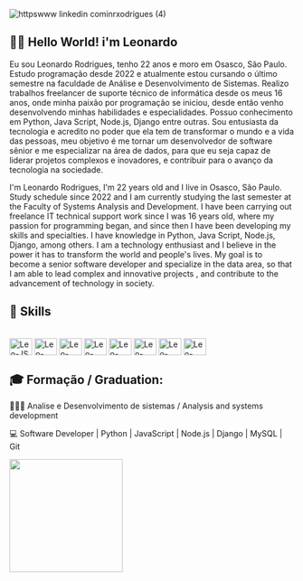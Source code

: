 
![httpswww linkedin cominrxodrigues (4)](https://github.com/rxodrigues/rxodrigues/assets/137015987/74507108-26bf-4727-8b9e-5d6e43f0fcee)


## 👋🏻 Hello World! i'm Leonardo 

Eu sou Leonardo Rodrigues, tenho 22 anos e moro em Osasco, São Paulo. Estudo programação desde 2022 e atualmente estou cursando o último semestre na faculdade de Análise e Desenvolvimento de Sistemas. Realizo trabalhos freelancer de suporte técnico de informática desde os meus 16 anos, onde minha paixão por programação se iniciou, desde então venho desenvolvendo minhas habilidades e especialidades. Possuo conhecimento em Python, Java Script, Node.js, Django entre outras. Sou entusiasta da tecnologia e acredito no poder que ela tem de transformar o mundo e a vida das pessoas, meu objetivo é me tornar um desenvolvedor de software sênior e me especializar na área de dados, para que eu seja capaz de liderar projetos complexos e inovadores, e contribuir para o avanço da tecnologia na sociedade.

I'm Leonardo Rodrigues, I'm 22 years old and I live in Osasco, São Paulo. Study schedule since 2022 and I am currently studying the last semester at the Faculty of Systems Analysis and Development. I have been carrying out freelance IT technical support work since I was 16 years old, where my passion for programming began, and since then I have been developing my skills and specialties. I have knowledge in Python, Java Script, Node.js, Django, among others. I am a technology enthusiast and I believe in the power it has to transform the world and people's lives. My goal is to become a senior software developer and specialize in the data area, so that I am able to lead complex and innovative projects , and contribute to the advancement of technology in society.

## 🧠 Skills
<div style="display: inline_block"><br>
  <img align="center" alt="Leo-JS" height="30" width="40" src="https://cdn.jsdelivr.net/gh/devicons/devicon@latest/icons/javascript/javascript-original.svg">
  <img align="center" alt="Leo-Python" height="30" width="40" src="https://cdn.jsdelivr.net/gh/devicons/devicon@latest/icons/python/python-original.svg">
  <img align="center" alt="Leo-NodeJs" height="30" width="40" src="https://cdn.jsdelivr.net/gh/devicons/devicon@latest/icons/nodejs/nodejs-original.svg">
  <img align="center" alt="Leo-Django" height="30" width="40" src="https://cdn.jsdelivr.net/gh/devicons/devicon@latest/icons/django/django-plain.svg">
  <img align="center" alt="Leo-GIT" height="30" width="40" src="https://cdn.jsdelivr.net/gh/devicons/devicon@latest/icons/git/git-original.svg">
  <img align="center" alt="Leo-MySql" height="30" width="40" src="https://cdn.jsdelivr.net/gh/devicons/devicon@latest/icons/mysql/mysql-original.svg">
  <img align="center" alt="Leo-HTML" height="30" width="40" src="https://cdn.jsdelivr.net/gh/devicons/devicon@latest/icons/html5/html5-original.svg">
  <img align="center" alt="Leo-CSS" height="30" width="40" src="https://cdn.jsdelivr.net/gh/devicons/devicon@latest/icons/css3/css3-original.svg">
</div>

##

## 🎓 Formação / Graduation:

👨🏻‍💻 Analise e Desenvolvimento de sistemas / Analysis and systems development

💻 Software Developer | Python | JavaScript | Node.js | Django | MySQL | Git
 
<a href="https://github.com/rxodrigues/github-readme-stats">
  <img height=200 align="center" src="https://github-readme-stats.vercel.app/api?username=rxodrigues&show_icons=true&theme=merko" />
</a>

 




